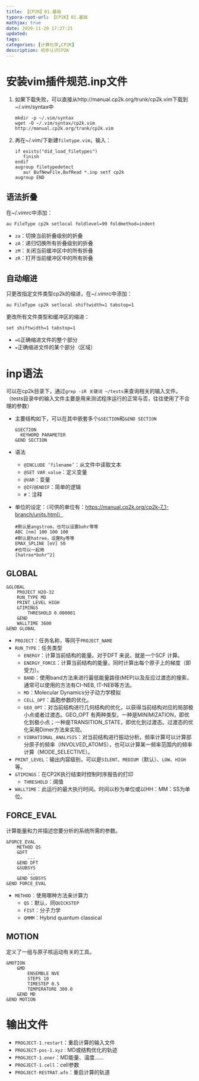 ```yaml
---
title: 【CP2K】01.基础
typora-root-url: 【CP2K】01.基础
mathjax: true
date: 2020-11-20 17:27:21
updated:
tags: 
categories: [计算化学,CP2K]
description: 初步认识CP2K
---
```


# 安装vim插件规范.inp文件

1. 如果下载失败，可以直接从http://manual.cp2k.org/trunk/cp2k.vim下载到 ~/.vim/syntax中

   ```
   mkdir -p ~/.vim/syntax
   wget -O ~/.vim/syntax/cp2k.vim http://manual.cp2k.org/trunk/cp2k.vim
   ```

2. 再在~/.vim/下新建`filetype.vim`，输入：

   ```
   if exists("did_load_filetypes")
      finish
   endif
   augroup filetypedetect
      au! BufNewFile,BufRead *.inp setf cp2k
   augroup END
   ```

## 语法折叠

在~/.vimrc中添加：

```
au FileType cp2k setlocal foldlevel=99 foldmethod=indent
```

- `za`：切换当前折叠级别的折叠
- `zA`：递归切换所有折叠级别的折叠
- `zM`：关闭当前缓冲区中的所有折叠
- `zR`：打开当前缓冲区中的所有折叠

## 自动缩进

只更改指定文件类型cp2k的缩进，在~/.vimrc中添加：

```
au FileType cp2k setlocal shiftwidth=1 tabstop=1
```

更改所有文件类型和缓冲区的缩进：

```
set shiftwidth=1 tabstop=1
```

- `=G`正确缩进文件的整个部分
- `=`正确缩进文件的某个部分（区域）

# inp语法

可以在cp2k目录下，通过`grep -iR 关键词 ~/tests`来查询相关的输入文件。（tests目录中的输入文件主要是用来测试程序运行的正常与否，往往使用了不合理的参数）

- 主要结构如下，可以在其中嵌套多个`&SECTION`和`&END SECTION`

  ```
  &SECTION
  	KEYWORD PARAMETER
  &END SECTION
  ```

- 语法

  - `@INCLUDE ’filename’`：从文件中读取文本
  - `@SET VAR value`：定义变量
  - `@VAR`：变量
  - `@IF`/`@ENDIF`：简单的逻辑
  - `#`：注释

- 单位的设定：（可供的单位有：https://manual.cp2k.org/cp2k-7_1-branch/units.html）

  ```
  #默认是angstrom，也可以设置bohr等等
  ABC [nm] 100 100 100
  #默认是hatree，设置Ry等等
  EMAX_SPLINE [eV] 50
  #也可以一起用
  [hatree*bohr^2]
  ```

## GLOBAL

```
&GLOBAL
	PROJECT H2O-32
	RUN_TYPE MD
	PRINT_LEVEL HIGH
	&TIMINGS
		THRESHOLD 0.000001
	&END
	WALLTIME 3600
&END GLOBAL
```

- `PROJECT`：任务名称，等同于`PROJECT_NAME`
- `RUN_TYPE`：任务类型
  - `ENERGY`：计算当前结构的能量。对于DFT 来说，就是一个SCF 计算。
  - `ENERGY_FORCE`：计算当前结构的能量，同时计算出每个原子上的梯度（即受力）。
  - `BAND`：使用band方法来进行最低能量路径(MEP)以及反应过渡态的搜索，通常可以使用的方法有CI-NEB, IT-NEB等方法。
  - `MD`：Molecular Dynamics分子动力学模拟
  - `CELL_OPT`：晶胞参数的优化。
  - `GEO_OPT`：对当前结构进行几何结构的优化，以获得当前结构对应的局部极小点或者过渡态。GEO_OPT 有两种类型，一种是MINIMIZATION，即优化到极小点；一种是TRANSITION_STATE，即优化到过渡态。过渡态的优化采用Dimer方法来实现。
  - `VIBRATIONAL_ANALYSIS`：对当前结构进行振动分析。频率计算可以计算部分原子的频率（INVOLVED_ATOMS），也可以计算某一频率范围内的频率计算（MODE_SELECTIVE）。
- `PRINT_LEVEL`：输出内容级别，可以是`SILENT`、`MEDIUM`（默认）、`LOW`、`HIGH`等。
- `&TIMINGS`：在CP2K执行结束时控制时序报告的打印
  - `THRESHOLD`：阈值
- `WALLTIME`：此运行的最大执行时间。时间以秒为单位或以HH：MM：SS为单位。

## FORCE_EVAL

计算能量和力并描述您要分析的系统所需的参数。

```
&FORCE_EVAL
	METHOD QS
	&DFT
		...
	&END DFT
	&SUBSYS
		...
	&END SUBSYS
&END FORCE_EVAL
```

- `METHOD`：使用哪种方法来计算力
  - `QS`：默认，同`QUICKSTEP`
  - `FIST`：分子力学
  - `QMMM`：Hybrid quantum classical

## MOTION

定义了一组与原子核运动有关的工具。

```
&MOTION
	&MD
		ENSEMBLE NVE
		STEPS 10
		TIMESTEP 0.5
		TEMPERATURE 300.0
	&END MD
&END MOTION
```



# 输出文件

- `PROGJECT-1.restart`：重启计算的输入文件
- `PROGJECT-pos-1.xyz：`MD或结构优化的轨迹
- `PROGJECT-1.ener`：MD能量、温度……
- `PROGJECT-1.cell`：cell参数
- `PROGJECT-RESTRAT.wfn`：重启计算的轨道
